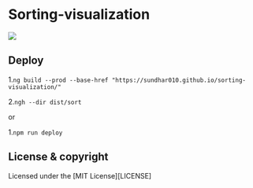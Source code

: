 # Sorting-visualization

![](src/assets/captured.gif)

## Deploy
1.`ng build --prod --base-href "https://sundhar010.github.io/sorting-visualization/"`

2.`ngh --dir dist/sort`

or

1.`npm run deploy`

## License & copyright
Licensed under the [MIT License][LICENSE]
